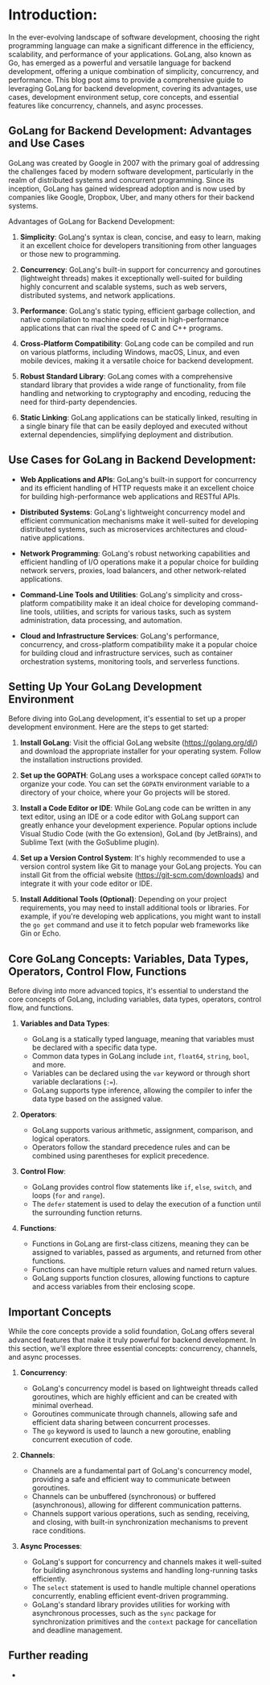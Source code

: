 # Introduction:

In the ever-evolving landscape of software development, choosing the right programming language can make a significant difference in the efficiency, scalability, and performance of your applications. GoLang, also known as Go, has emerged as a powerful and versatile language for backend development, offering a unique combination of simplicity, concurrency, and performance. This blog post aims to provide a comprehensive guide to leveraging GoLang for backend development, covering its advantages, use cases, development environment setup, core concepts, and essential features like concurrency, channels, and async processes.

## GoLang for Backend Development: Advantages and Use Cases

GoLang was created by Google in 2007 with the primary goal of addressing the challenges faced by modern software development, particularly in the realm of distributed systems and concurrent programming. Since its inception, GoLang has gained widespread adoption and is now used by companies like Google, Dropbox, Uber, and many others for their backend systems.

Advantages of GoLang for Backend Development:

1. **Simplicity**: GoLang's syntax is clean, concise, and easy to learn, making it an excellent choice for developers transitioning from other languages or those new to programming.

2. **Concurrency**: GoLang's built-in support for concurrency and goroutines (lightweight threads) makes it exceptionally well-suited for building highly concurrent and scalable systems, such as web servers, distributed systems, and network applications.

3. **Performance**: GoLang's static typing, efficient garbage collection, and native compilation to machine code result in high-performance applications that can rival the speed of C and C++ programs.

4. **Cross-Platform Compatibility**: GoLang code can be compiled and run on various platforms, including Windows, macOS, Linux, and even mobile devices, making it a versatile choice for backend development.

5. **Robust Standard Library**: GoLang comes with a comprehensive standard library that provides a wide range of functionality, from file handling and networking to cryptography and encoding, reducing the need for third-party dependencies.

6. **Static Linking**: GoLang applications can be statically linked, resulting in a single binary file that can be easily deployed and executed without external dependencies, simplifying deployment and distribution.

## Use Cases for GoLang in Backend Development:

-   **Web Applications and APIs**: GoLang's built-in support for concurrency and its efficient handling of HTTP requests make it an excellent choice for building high-performance web applications and RESTful APIs.

-   **Distributed Systems**: GoLang's lightweight concurrency model and efficient communication mechanisms make it well-suited for developing distributed systems, such as microservices architectures and cloud-native applications.

-   **Network Programming**: GoLang's robust networking capabilities and efficient handling of I/O operations make it a popular choice for building network servers, proxies, load balancers, and other network-related applications.

-   **Command-Line Tools and Utilities**: GoLang's simplicity and cross-platform compatibility make it an ideal choice for developing command-line tools, utilities, and scripts for various tasks, such as system administration, data processing, and automation.

-   **Cloud and Infrastructure Services**: GoLang's performance, concurrency, and cross-platform compatibility make it a popular choice for building cloud and infrastructure services, such as container orchestration systems, monitoring tools, and serverless functions.

## Setting Up Your GoLang Development Environment

Before diving into GoLang development, it's essential to set up a proper development environment. Here are the steps to get started:

1. **Install GoLang**: Visit the official GoLang website (https://golang.org/dl/) and download the appropriate installer for your operating system. Follow the installation instructions provided.

2. **Set up the GOPATH**: GoLang uses a workspace concept called `GOPATH` to organize your code. You can set the `GOPATH` environment variable to a directory of your choice, where your Go projects will be stored.

3. **Install a Code Editor or IDE**: While GoLang code can be written in any text editor, using an IDE or a code editor with GoLang support can greatly enhance your development experience. Popular options include Visual Studio Code (with the Go extension), GoLand (by JetBrains), and Sublime Text (with the GoSublime plugin).

4. **Set up a Version Control System**: It's highly recommended to use a version control system like Git to manage your GoLang projects. You can install Git from the official website (https://git-scm.com/downloads) and integrate it with your code editor or IDE.

5. **Install Additional Tools (Optional)**: Depending on your project requirements, you may need to install additional tools or libraries. For example, if you're developing web applications, you might want to install the `go get` command and use it to fetch popular web frameworks like Gin or Echo.

## Core GoLang Concepts: Variables, Data Types, Operators, Control Flow, Functions

Before diving into more advanced topics, it's essential to understand the core concepts of GoLang, including variables, data types, operators, control flow, and functions.

1. **Variables and Data Types**:

    - GoLang is a statically typed language, meaning that variables must be declared with a specific data type.
    - Common data types in GoLang include `int`, `float64`, `string`, `bool`, and more.
    - Variables can be declared using the `var` keyword or through short variable declarations (`:=`).
    - GoLang supports type inference, allowing the compiler to infer the data type based on the assigned value.

2. **Operators**:

    - GoLang supports various arithmetic, assignment, comparison, and logical operators.
    - Operators follow the standard precedence rules and can be combined using parentheses for explicit precedence.

3. **Control Flow**:

    - GoLang provides control flow statements like `if`, `else`, `switch`, and loops (`for` and `range`).
    - The `defer` statement is used to delay the execution of a function until the surrounding function returns.

4. **Functions**:
    - Functions in GoLang are first-class citizens, meaning they can be assigned to variables, passed as arguments, and returned from other functions.
    - Functions can have multiple return values and named return values.
    - GoLang supports function closures, allowing functions to capture and access variables from their enclosing scope.

## Important Concepts

While the core concepts provide a solid foundation, GoLang offers several advanced features that make it truly powerful for backend development. In this section, we'll explore three essential concepts: concurrency, channels, and async processes.

1. **Concurrency**:

    - GoLang's concurrency model is based on lightweight threads called goroutines, which are highly efficient and can be created with minimal overhead.
    - Goroutines communicate through channels, allowing safe and efficient data sharing between concurrent processes.
    - The `go` keyword is used to launch a new goroutine, enabling concurrent execution of code.

2. **Channels**:

    - Channels are a fundamental part of GoLang's concurrency model, providing a safe and efficient way to communicate between goroutines.
    - Channels can be unbuffered (synchronous) or buffered (asynchronous), allowing for different communication patterns.
    - Channels support various operations, such as sending, receiving, and closing, with built-in synchronization mechanisms to prevent race conditions.

3. **Async Processes**:
    - GoLang's support for concurrency and channels makes it well-suited for building asynchronous systems and handling long-running tasks efficiently.
    - The `select` statement is used to handle multiple channel operations concurrently, enabling efficient event-driven programming.
    - GoLang's standard library provides utilities for working with asynchronous processes, such as the `sync` package for synchronization primitives and the `context` package for cancellation and deadline management.

## Further reading

-

